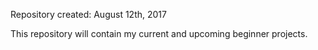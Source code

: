 Repository created: August 12th, 2017

This repository will contain my current and upcoming beginner projects.
